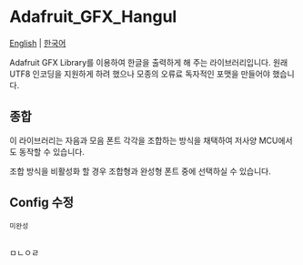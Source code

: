 # Adafruit_GFX_Hangul
[English](README.md) | [한국어](README_kr.md)

Adafruit GFX Library를 이용하여 한글을 출력하게 해 주는 라이브러리입니다.
원래 UTF8 인코딩을 지원하게 하려 했으나 모종의 오류료 독자적인 포맷을 만들어야 했습니다.

## 종합

이 라이브러리는 자음과 모음 폰트 각각을 조합하는 방식을 채택하여 저사양 MCU에서도 동작할 수 있습니다.

조합 방식을 비활성화 할 경우 조합형과 완성형 폰트 중에 선택하실 수 있습니다.

## Config 수정

` 미완성 `

## 

ㅁㄴㅇㄹ
